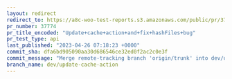 ```yaml
---
layout: redirect
redirect_to: https://a8c-woo-test-reports.s3.amazonaws.com/public/pr/37774/api/index.html
pr_number: 37774
pr_title_encoded: "Update+cache+action+and+fix+hashFiles+bug"
pr_test_type: api
last_published: "2023-04-26 07:18:23 +0000"
commit_sha: dfa6bd905090aa30d686546ce32ed0f2ac2c0e3f
commit_message: "Merge remote-tracking branch 'origin/trunk' into dev/update-cache-action"
branch_name: dev/update-cache-action
---
```

